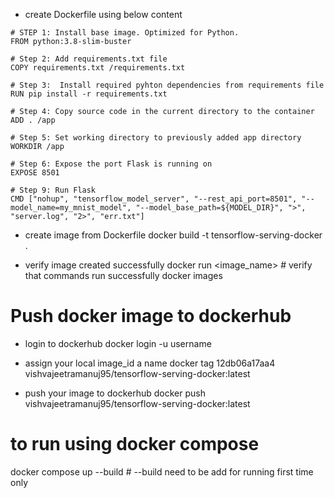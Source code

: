 - create Dockerfile using below content
```
# STEP 1: Install base image. Optimized for Python.
FROM python:3.8-slim-buster

# Step 2: Add requirements.txt file 
COPY requirements.txt /requirements.txt

# Step 3:  Install required pyhton dependencies from requirements file
RUN pip install -r requirements.txt

# Step 4: Copy source code in the current directory to the container
ADD . /app

# Step 5: Set working directory to previously added app directory
WORKDIR /app

# Step 6: Expose the port Flask is running on
EXPOSE 8501

# Step 9: Run Flask
CMD ["nohup", "tensorflow_model_server", "--rest_api_port=8501", "--model_name=my_mnist_model", "--model_base_path=${MODEL_DIR}", ">", "server.log", "2>", "err.txt"]
```

- create image from Dockerfile
docker build -t tensorflow-serving-docker .

- verify image created successfully
docker run <image_name> # verify that commands run successfully
docker images

# Push docker image to dockerhub
- login to dockerhub
docker login -u username

- assign your local image_id a name
docker tag 12db06a17aa4 vishvajeetramanuj95/tensorflow-serving-docker:latest

- push your image to dockerhub
docker push vishvajeetramanuj95/tensorflow-serving-docker:latest


# to run using docker compose
docker compose up --build # --build need to be add for running first time only

